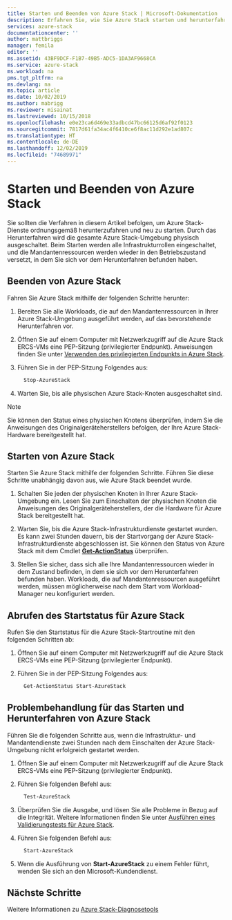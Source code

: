 ```yaml
---
title: Starten und Beenden von Azure Stack | Microsoft-Dokumentation
description: Erfahren Sie, wie Sie Azure Stack starten und herunterfahren.
services: azure-stack
documentationcenter: ''
author: mattbriggs
manager: femila
editor: ''
ms.assetid: 43BF9DCF-F1B7-49B5-ADC5-1DA3AF9668CA
ms.service: azure-stack
ms.workload: na
pms.tgt_pltfrm: na
ms.devlang: na
ms.topic: article
ms.date: 10/02/2019
ms.author: mabrigg
ms.reviewer: misainat
ms.lastreviewed: 10/15/2018
ms.openlocfilehash: e0e23ca6d469e33adbcd47bc66125d6af92f0123
ms.sourcegitcommit: 7817d61fa34ac4f6410ce6f8ac11d292e1ad807c
ms.translationtype: HT
ms.contentlocale: de-DE
ms.lasthandoff: 12/02/2019
ms.locfileid: "74689971"
---
```

# <a name="start-and-stop-azure-stack"></a>Starten und Beenden von Azure Stack
Sie sollten die Verfahren in diesem Artikel befolgen, um Azure Stack-Dienste ordnungsgemäß herunterzufahren und neu zu starten. Durch das Herunterfahren wird die gesamte Azure Stack-Umgebung physisch ausgeschaltet. Beim Starten werden alle Infrastrukturrollen eingeschaltet, und die Mandantenressourcen werden wieder in den Betriebszustand versetzt, in dem Sie sich vor dem Herunterfahren befunden haben.

## <a name="stop-azure-stack"></a>Beenden von Azure Stack 

Fahren Sie Azure Stack mithilfe der folgenden Schritte herunter:

1. Bereiten Sie alle Workloads, die auf den Mandantenressourcen in Ihrer Azure Stack-Umgebung ausgeführt werden, auf das bevorstehende Herunterfahren vor. 

2. Öffnen Sie auf einem Computer mit Netzwerkzugriff auf die Azure Stack ERCS-VMs eine PEP-Sitzung (privilegierter Endpunkt). Anweisungen finden Sie unter [Verwenden des privilegierten Endpunkts in Azure Stack](azure-stack-privileged-endpoint.md).

3. Führen Sie in der PEP-Sitzung Folgendes aus:

    ```powershell
      Stop-AzureStack
    ```

4. Warten Sie, bis alle physischen Azure Stack-Knoten ausgeschaltet sind.

> [!Note]  
> Sie können den Status eines physischen Knotens überprüfen, indem Sie die Anweisungen des Originalgeräteherstellers befolgen, der Ihre Azure Stack-Hardware bereitgestellt hat. 

## <a name="start-azure-stack"></a>Starten von Azure Stack 

Starten Sie Azure Stack mithilfe der folgenden Schritte. Führen Sie diese Schritte unabhängig davon aus, wie Azure Stack beendet wurde.

1. Schalten Sie jeden der physischen Knoten in Ihrer Azure Stack-Umgebung ein. Lesen Sie zum Einschalten der physischen Knoten die Anweisungen des Originalgeräteherstellers, der die Hardware für Azure Stack bereitgestellt hat.

2. Warten Sie, bis die Azure Stack-Infrastrukturdienste gestartet wurden. Es kann zwei Stunden dauern, bis der Startvorgang der Azure Stack-Infrastrukturdienste abgeschlossen ist. Sie können den Status von Azure Stack mit dem Cmdlet [**Get-ActionStatus**](#get-the-startup-status-for-azure-stack) überprüfen.

3. Stellen Sie sicher, dass sich alle Ihre Mandantenressourcen wieder in dem Zustand befinden, in dem sie sich vor dem Herunterfahren befunden haben. Workloads, die auf Mandantenressourcen ausgeführt werden, müssen möglicherweise nach dem Start vom Workload-Manager neu konfiguriert werden.

## <a name="get-the-startup-status-for-azure-stack"></a>Abrufen des Startstatus für Azure Stack

Rufen Sie den Startstatus für die Azure Stack-Startroutine mit den folgenden Schritten ab:

1. Öffnen Sie auf einem Computer mit Netzwerkzugriff auf die Azure Stack ERCS-VMs eine PEP-Sitzung (privilegierter Endpunkt).

2. Führen Sie in der PEP-Sitzung Folgendes aus:

    ```powershell
      Get-ActionStatus Start-AzureStack
    ```

## <a name="troubleshoot-startup-and-shutdown-of-azure-stack"></a>Problembehandlung für das Starten und Herunterfahren von Azure Stack

Führen Sie die folgenden Schritte aus, wenn die Infrastruktur- und Mandantendienste zwei Stunden nach dem Einschalten der Azure Stack-Umgebung nicht erfolgreich gestartet werden. 

1. Öffnen Sie auf einem Computer mit Netzwerkzugriff auf die Azure Stack ERCS-VMs eine PEP-Sitzung (privilegierter Endpunkt).

2. Führen Sie folgenden Befehl aus: 

    ```powershell
      Test-AzureStack
      ```

3. Überprüfen Sie die Ausgabe, und lösen Sie alle Probleme in Bezug auf die Integrität. Weitere Informationen finden Sie unter [Ausführen eines Validierungstests für Azure Stack](azure-stack-diagnostic-test.md).

4. Führen Sie folgenden Befehl aus:

    ```powershell
      Start-AzureStack
    ```

5. Wenn die Ausführung von **Start-AzureStack** zu einem Fehler führt, wenden Sie sich an den Microsoft-Kundendienst. 

## <a name="next-steps"></a>Nächste Schritte 

Weitere Informationen zu [Azure Stack-Diagnosetools](azure-stack-configure-on-demand-diagnostic-log-collection.md#use-the-privileged-endpoint-pep-to-collect-diagnostic-logs)
